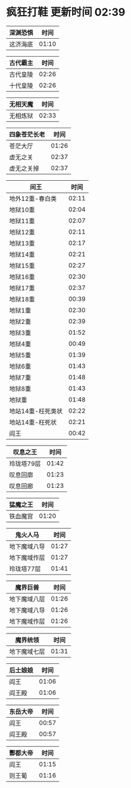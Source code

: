 # 疯狂打鞋 更新时间 02:39

| 深渊恐惧   | 时间    |
|--------|-------|
| 这济海底 | 01:10 |

| 古代霸主   | 时间    |
|--------|-------|
| 古代皇陵 | 02:26 |
| 十代皇陵 | 02:26 |

| 无相天魔   | 时间    |
|--------|-------|
| 无相炼狱 | 02:33 |

| 四象苍茫长老   | 时间    |
|--------|-------|
| 苍茫大厅 | 01:26 |
| 虚无之关 | 02:37 |
| 虚无之关掉 | 02:37 |

| 间王   | 时间    |
|--------|-------|
| 地外12重-春白类 | 02:11 |
| 地狱10重 | 02:04 |
| 地狱11重 | 02:07 |
| 地狱12重 | 02:11 |
| 地狱13重 | 02:17 |
| 地狱14重 | 02:21 |
| 地狱15重 | 02:27 |
| 地狱16重 | 02:30 |
| 地狱17重 | 02:37 |
| 地狱18重 | 00:39 |
| 地狱1重 | 02:30 |
| 地狱2重 | 02:39 |
| 地狱3重 | 01:52 |
| 地狱4重 | 00:49 |
| 地狱5重 | 01:39 |
| 地狱6重 | 01:43 |
| 地狱7重 | 01:48 |
| 地狱8重 | 01:43 |
| 地狱重 | 01:48 |
| 地站14重-枉死类状 | 02:22 |
| 地站14重-枉死状 | 02:21 |
| 阎王 | 00:42 |

| 叹息之王   | 时间    |
|--------|-------|
| 玲珑塔79层 | 01:42 |
| 叹息回廓 | 01:23 |
| 叹息回廊 | 01:23 |

| 猛魔之王   | 时间    |
|--------|-------|
| 铁血魔宫 | 01:20 |

| 鬼火人马   | 时间    |
|--------|-------|
| 地下魔域八导 | 01:27 |
| 地下魔域作层 | 01:27 |
| 玲珑塔77层 | 01:41 |

| 魔界巨兽   | 时间    |
|--------|-------|
| 地下魔域八层 | 01:26 |
| 地下魔域八导 | 01:26 |
| 地下魔域作层 | 01:26 |

| 魔界统领   | 时间    |
|--------|-------|
| 地下魔域七层 | 01:31 |

| 后土娘娘   | 时间    |
|--------|-------|
| 阎王 | 01:06 |
| 阎王殿 | 01:06 |

| 东岳大帝   | 时间    |
|--------|-------|
| 阎王 | 00:57 |
| 阎王殿 | 00:57 |

| 酆都大帝   | 时间    |
|--------|-------|
| 阎王 | 01:15 |
| 则王葡 | 01:16 |